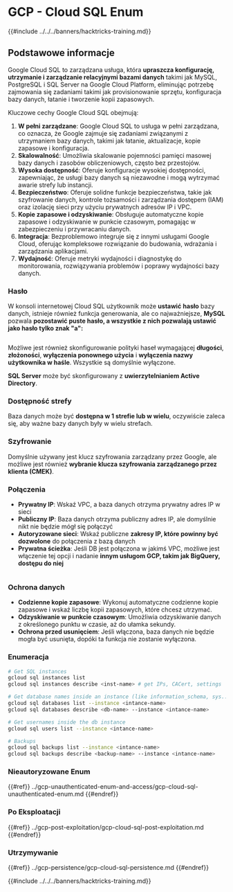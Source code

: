 # GCP - Cloud SQL Enum

{{#include ../../../banners/hacktricks-training.md}}

## Podstawowe informacje

Google Cloud SQL to zarządzana usługa, która **upraszcza konfigurację, utrzymanie i zarządzanie relacyjnymi bazami danych** takimi jak MySQL, PostgreSQL i SQL Server na Google Cloud Platform, eliminując potrzebę zajmowania się zadaniami takimi jak provisionowanie sprzętu, konfiguracja bazy danych, łatanie i tworzenie kopii zapasowych.

Kluczowe cechy Google Cloud SQL obejmują:

1. **W pełni zarządzane**: Google Cloud SQL to usługa w pełni zarządzana, co oznacza, że Google zajmuje się zadaniami związanymi z utrzymaniem bazy danych, takimi jak łatanie, aktualizacje, kopie zapasowe i konfiguracja.
2. **Skalowalność**: Umożliwia skalowanie pojemności pamięci masowej bazy danych i zasobów obliczeniowych, często bez przestojów.
3. **Wysoka dostępność**: Oferuje konfiguracje wysokiej dostępności, zapewniając, że usługi bazy danych są niezawodne i mogą wytrzymać awarie strefy lub instancji.
4. **Bezpieczeństwo**: Oferuje solidne funkcje bezpieczeństwa, takie jak szyfrowanie danych, kontrole tożsamości i zarządzania dostępem (IAM) oraz izolację sieci przy użyciu prywatnych adresów IP i VPC.
5. **Kopie zapasowe i odzyskiwanie**: Obsługuje automatyczne kopie zapasowe i odzyskiwanie w punkcie czasowym, pomagając w zabezpieczeniu i przywracaniu danych.
6. **Integracja**: Bezproblemowo integruje się z innymi usługami Google Cloud, oferując kompleksowe rozwiązanie do budowania, wdrażania i zarządzania aplikacjami.
7. **Wydajność**: Oferuje metryki wydajności i diagnostykę do monitorowania, rozwiązywania problemów i poprawy wydajności bazy danych.

### Hasło

W konsoli internetowej Cloud SQL użytkownik może **ustawić** **hasło** bazy danych, istnieje również funkcja generowania, ale co najważniejsze, **MySQL** pozwala **pozostawić puste hasło, a wszystkie z nich pozwalają ustawić jako hasło tylko znak "a":**

<figure><img src="../../../images/image (14).png" alt=""><figcaption></figcaption></figure>

Możliwe jest również skonfigurowanie polityki haseł wymagającej **długości**, **złożoności**, **wyłączenia ponownego użycia** i **wyłączenia nazwy użytkownika w haśle**. Wszystkie są domyślnie wyłączone.

**SQL Server** może być skonfigurowany z **uwierzytelnianiem Active Directory**.

### Dostępność strefy

Baza danych może być **dostępna w 1 strefie lub w wielu**, oczywiście zaleca się, aby ważne bazy danych były w wielu strefach.

### Szyfrowanie

Domyślnie używany jest klucz szyfrowania zarządzany przez Google, ale możliwe jest również **wybranie klucza szyfrowania zarządzanego przez klienta (CMEK)**.

### Połączenia

- **Prywatny IP**: Wskaź VPC, a baza danych otrzyma prywatny adres IP w sieci
- **Publiczny IP**: Baza danych otrzyma publiczny adres IP, ale domyślnie nikt nie będzie mógł się połączyć
- **Autoryzowane sieci**: Wskaź publiczne **zakresy IP, które powinny być dozwolone** do połączenia z bazą danych
- **Prywatna ścieżka**: Jeśli DB jest połączona w jakimś VPC, możliwe jest włączenie tej opcji i nadanie **innym usługom GCP, takim jak BigQuery, dostępu do niej**

<figure><img src="../../../images/image (15).png" alt=""><figcaption></figcaption></figure>

### Ochrona danych

- **Codzienne kopie zapasowe**: Wykonuj automatyczne codzienne kopie zapasowe i wskaź liczbę kopii zapasowych, które chcesz utrzymać.
- **Odzyskiwanie w punkcie czasowym**: Umożliwia odzyskiwanie danych z określonego punktu w czasie, aż do ułamka sekundy.
- **Ochrona przed usunięciem**: Jeśli włączona, baza danych nie będzie mogła być usunięta, dopóki ta funkcja nie zostanie wyłączona.

### Enumeracja
```bash
# Get SQL instances
gcloud sql instances list
gcloud sql instances describe <inst-name> # get IPs, CACert, settings

# Get database names inside an instance (like information_schema, sys...)
gcloud sql databases list --instance <intance-name>
gcloud sql databases describe <db-name> --instance <intance-name>

# Get usernames inside the db instance
gcloud sql users list --instance <intance-name>

# Backups
gcloud sql backups list --instance <intance-name>
gcloud sql backups describe <backup-name> --instance <intance-name>
```
### Nieautoryzowane Enum

{{#ref}}
../gcp-unauthenticated-enum-and-access/gcp-cloud-sql-unauthenticated-enum.md
{{#endref}}

### Po Eksploatacji

{{#ref}}
../gcp-post-exploitation/gcp-cloud-sql-post-exploitation.md
{{#endref}}

### Utrzymywanie

{{#ref}}
../gcp-persistence/gcp-cloud-sql-persistence.md
{{#endref}}

{{#include ../../../banners/hacktricks-training.md}}
